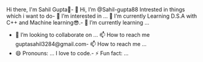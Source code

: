 Hi there, I'm Sahil Gupta👋- 👋 Hi, I’m @Sahil-gupta88
Intrested in things which i want to do- 👀 I’m interested in ...
🌱 I’m currently Learning D.S.A with C++ and Machine learning😎.- 🌱 I’m currently learning ...
- 💞️ I’m looking to collaborate on ...
📫 How to reach me guptasahil3284@gmail.com- 📫 How to reach me ...
- 😄 Pronouns: ...
I love to code.- ⚡ Fun fact: ...

<!---
Sahil-gupta88/Sahil-gupta88 is a ✨ special ✨ repository because its `README.md` (this file) appears on your GitHub profile.
You can click the Preview link to take a look at your changes.
--->
